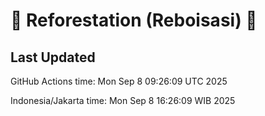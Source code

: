
# 🌳 Reforestation (Reboisasi) 🌲

## Last Updated

GitHub Actions time: Mon Sep  8 09:26:09 UTC 2025

Indonesia/Jakarta time: Mon Sep  8 16:26:09 WIB 2025
